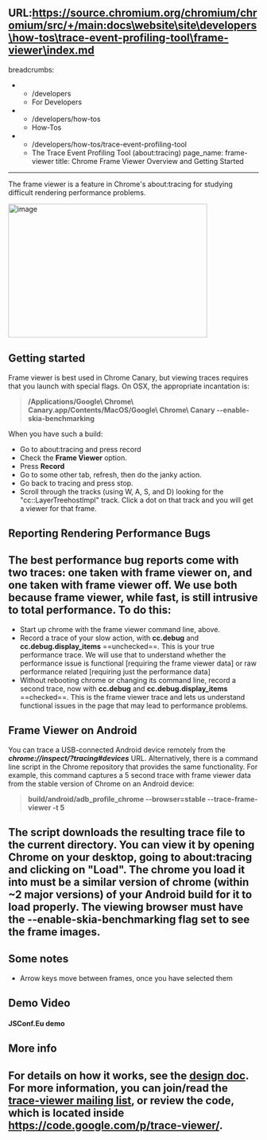 URL:https://source.chromium.org/chromium/chromium/src/+/main:docs\website\site\developers\how-tos\trace-event-profiling-tool\frame-viewer\index.md
---
breadcrumbs:
- - /developers
  - For Developers
- - /developers/how-tos
  - How-Tos
- - /developers/how-tos/trace-event-profiling-tool
  - The Trace Event Profiling Tool (about:tracing)
page_name: frame-viewer
title: Chrome Frame Viewer Overview and Getting Started
---

The frame viewer is a feature in Chrome's about:tracing for studying difficult
rendering performance problems.

[<img alt="image"
src="/developers/how-tos/trace-event-profiling-tool/frame-viewer/frameviewer.png"
height=269
width=400>](/developers/how-tos/trace-event-profiling-tool/frame-viewer/frameviewer.png)

## Getting started

Frame viewer is best used in Chrome Canary, but viewing traces requires that you
launch with special flags. On OSX, the appropriate incantation is:

> **/Applications/Google\\ Chrome\\ Canary.app/Contents/MacOS/Google\\ Chrome\\
> Canary --enable-skia-benchmarking**

When you have such a build:

*   Go to about:tracing and press record
*   Check the **Frame Viewer** option.
*   Press **Record**
*   Go to some other tab, refresh, then do the janky action.
*   Go back to tracing and press stop.
*   Scroll through the tracks (using W, A, S, and D) looking for the
            "cc::LayerTreehostImpl" track. Click a dot on that track and you
            will get a viewer for that frame.

## Reporting Rendering Performance Bugs

## The best performance bug reports come with two traces: one taken with frame viewer on, and one taken with frame viewer off. We use both because frame viewer, while fast, is still intrusive to total performance. To do this:

*   Start up chrome with the frame viewer command line, above.
*   Record a trace of your slow action, with **cc.debug** and
            **cc.debug.display_items** ==unchecked==. This is your true
            performance trace. We will use that to understand whether the
            performance issue is functional \[requiring the frame viewer data\]
            or raw performance related \[requiring just the performance data\]
*   Without rebooting chrome or changing its command line, record a
            second trace, now with **cc.debug** and
            **cc.debug.**display_items**** ==checked==. This is the frame viewer
            trace and lets us understand functional issues in the page that may
            lead to performance problems.

## Frame Viewer on Android

You can trace a USB-connected Android device remotely from the
***chrome://inspect/?tracing#devices*** URL. Alternatively, there is a command
line script in the Chrome repository that provides the same functionality. For
example, this command captures a 5 second trace with frame viewer data from the
stable version of Chrome on an Android device:

> **build/android/adb_profile_chrome --browser=stable --trace-frame-viewer -t
> 5**

## The script downloads the resulting trace file to the current directory. You can view it by opening Chrome on your desktop, going to about:tracing and clicking on "Load". The chrome you load it into must be a similar version of chrome (within ~2 major versions) of your Android build for it to load properly. The viewing browser must have the **--enable-skia-benchmarking** flag set to see the frame images.

## Some notes

*   Arrow keys move between frames, once you have selected them

## Demo Video

#### JSConf.Eu demo

## More info

## For details on how it works, see the [design doc](https://docs.google.com/a/chromium.org/document/d/13FAQ9ckY7RDihv6aW5ehz15Pm2aheQFR7cY6FPdBmIQ/edit#heading=h.uyhrrm74z5nq). For more information, you can join/read the [trace-viewer mailing list](https://groups.google.com/forum/#!forum/trace-viewer), or review the code, which is located inside <https://code.google.com/p/trace-viewer/>.
